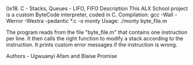 0x18. C - Stacks, Queues - LIFO, FIFO
Description
This ALX School project is a custom ByteCode interpreter, coded in C. Compilation: gcc -Wall -Werror -Wextra -pedantic *.c -o monty Usage: ./monty byte_file.m

The program reads from the file "byte_file.m" that contains one instruction per line. It then calls the right function to modify a stack according to the instruction. It prints custom error messages if the instruction is wrong.

Authors - Ugwuanyi Afam and Blaise Promise
